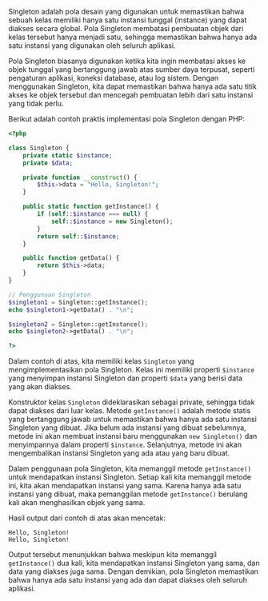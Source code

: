 Singleton adalah pola desain yang digunakan untuk memastikan bahwa sebuah kelas memiliki hanya satu instansi tunggal (instance) yang dapat diakses secara global. Pola Singleton membatasi pembuatan objek dari kelas tersebut hanya menjadi satu, sehingga memastikan bahwa hanya ada satu instansi yang digunakan oleh seluruh aplikasi.

Pola Singleton biasanya digunakan ketika kita ingin membatasi akses ke objek tunggal yang bertanggung jawab atas sumber daya terpusat, seperti pengaturan aplikasi, koneksi database, atau log sistem. Dengan menggunakan Singleton, kita dapat memastikan bahwa hanya ada satu titik akses ke objek tersebut dan mencegah pembuatan lebih dari satu instansi yang tidak perlu.

Berikut adalah contoh praktis implementasi pola Singleton dengan PHP:

```php
<?php

class Singleton {
    private static $instance;
    private $data;

    private function __construct() {
        $this->data = "Hello, Singleton!";
    }

    public static function getInstance() {
        if (self::$instance === null) {
            self::$instance = new Singleton();
        }
        return self::$instance;
    }

    public function getData() {
        return $this->data;
    }
}

// Penggunaan Singleton
$singleton1 = Singleton::getInstance();
echo $singleton1->getData() . "\n";

$singleton2 = Singleton::getInstance();
echo $singleton2->getData() . "\n";

?>
```

Dalam contoh di atas, kita memiliki kelas `Singleton` yang mengimplementasikan pola Singleton. Kelas ini memiliki properti `$instance` yang menyimpan instansi Singleton dan properti `$data` yang berisi data yang akan diakses.

Konstruktor kelas `Singleton` dideklarasikan sebagai private, sehingga tidak dapat diakses dari luar kelas. Metode `getInstance()` adalah metode statis yang bertanggung jawab untuk memastikan bahwa hanya ada satu instansi Singleton yang dibuat. Jika belum ada instansi yang dibuat sebelumnya, metode ini akan membuat instansi baru menggunakan `new Singleton()` dan menyimpannya dalam properti `$instance`. Selanjutnya, metode ini akan mengembalikan instansi Singleton yang ada atau yang baru dibuat.

Dalam penggunaan pola Singleton, kita memanggil metode `getInstance()` untuk mendapatkan instansi Singleton. Setiap kali kita memanggil metode ini, kita akan mendapatkan instansi yang sama. Karena hanya ada satu instansi yang dibuat, maka pemanggilan metode `getInstance()` berulang kali akan menghasilkan objek yang sama.

Hasil output dari contoh di atas akan mencetak:

```
Hello, Singleton!
Hello, Singleton!
```

Output tersebut menunjukkan bahwa meskipun kita memanggil `getInstance()` dua kali, kita mendapatkan instansi Singleton yang sama, dan data yang diakses juga sama. Dengan demikian, pola Singleton memastikan bahwa hanya ada satu instansi yang ada dan dapat diakses oleh seluruh aplikasi.
